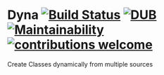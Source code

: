 # Dyna [![Build Status](https://travis-ci.org/pardhasm/Dyna.svg?branch=master)](https://travis-ci.org/pardhasm/Dyna) [![DUB](https://img.shields.io/dub/l/vibe-d.svg)]() [![Maintainability](https://api.codeclimate.com/v1/badges/d1164bef8917f40eb049/maintainability)](https://codeclimate.com/github/pardhasm/Dyna/maintainability) [![contributions welcome](https://img.shields.io/badge/contributions-welcome-brightgreen.svg?style=flat)](https://github.com/pardhasm/Dyna/issues) 
    
  Create Classes dynamically from multiple sources

